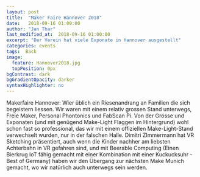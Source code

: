 ```yaml
---
layout: post
title:  "Maker Faire Hannover 2018"
date:   2018-09-16 01:00:00
author: "Jan Thar"
last_modified_at:  2018-09-16 01:00:00
excerpt: "Der Verein hat viele Exponate in Hannover ausgestellt"
categories: events
tags:  Back
image:
  feature: Hannover2018.jpg
  topPosition: 0px
bgContrast: dark
bgGradientOpacity: darker
syntaxHighlighter: no
---
```

Makerfaire Hannover: Wier üblich ein Riesenandrang an Familien die sich begeistern liessen. Wir waren mit einem relativ grossen Stand unterwegs, Freie Maker, Personal Phontonics und FabScan Pi. Von der Grösse und Exponaten (und mit genügend Make-Light Flaggen im Hintergrund) wohl schon fast so professional, das wir mit einem offiziellen Make-Light-Stand verwechselt wurden, nur in der falschen Halle. Dimitri ZImmermann hat VR Sketching präsentiert, auch wenn die Kinder nachher am liebsten Achterbahn in VR gefahren sind, und mit Beerable Computing (Einen Bierkrug IoT fähig gemacht mit einer Kombination mit einer Kuckucksuhr - Best of Germany) haben wir den Übergang zur nächsten Make Munich gemacht, wo wir natürlich auch unterwegs sein werden.

<div class="img img--fullContainer img--14xLeading" style="background-image: url({{ site.baseurl_posts_img }}Hannover2018_1.jpg);"></div>
